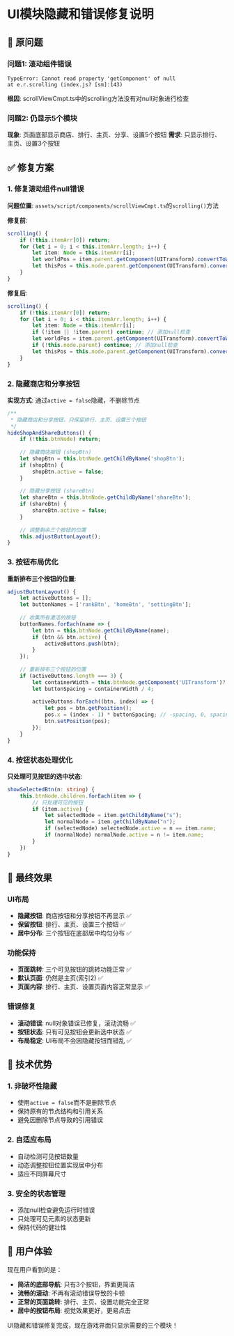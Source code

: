 # UI模块隐藏和错误修复说明

## 🚨 原问题

### 问题1: 滚动组件错误
```
TypeError: Cannot read property 'getComponent' of null
at e.r.scrolling (index.js? [sm]:143)
```
**根因**: scrollViewCmpt.ts中的scrolling方法没有对null对象进行检查

### 问题2: 仍显示5个模块
**现象**: 页面底部显示商店、排行、主页、分享、设置5个按钮
**需求**: 只显示排行、主页、设置3个按钮

## ✅ 修复方案

### 1. **修复滚动组件null错误**

**问题位置**: `assets/script/components/scrollViewCmpt.ts`的`scrolling()`方法

**修复前**:
```typescript
scrolling() {
    if (!this.itemArr[0]) return;
    for (let i = 0; i < this.itemArr.length; i++) {
        let item: Node = this.itemArr[i];
        let worldPos = item.parent.getComponent(UITransform).convertToWorldSpaceAR(pos);
        let thisPos = this.node.parent.getComponent(UITransform).convertToWorldSpaceAR(this.node.getPosition());
    }
}
```

**修复后**:
```typescript
scrolling() {
    if (!this.itemArr[0]) return;
    for (let i = 0; i < this.itemArr.length; i++) {
        let item: Node = this.itemArr[i];
        if (!item || !item.parent) continue; // 添加null检查
        let worldPos = item.parent.getComponent(UITransform).convertToWorldSpaceAR(pos);
        if (!this.node.parent) continue; // 添加null检查  
        let thisPos = this.node.parent.getComponent(UITransform).convertToWorldSpaceAR(this.node.getPosition());
    }
}
```

### 2. **隐藏商店和分享按钮**

**实现方式**: 通过`active = false`隐藏，不删除节点

```typescript
/**
 * 隐藏商店和分享按钮，只保留排行、主页、设置三个按钮
 */
hideShopAndShareButtons() {
    if (!this.btnNode) return;
    
    // 隐藏商店按钮 (shopBtn)
    let shopBtn = this.btnNode.getChildByName('shopBtn');
    if (shopBtn) {
        shopBtn.active = false;
    }
    
    // 隐藏分享按钮 (shareBtn)
    let shareBtn = this.btnNode.getChildByName('shareBtn');
    if (shareBtn) {
        shareBtn.active = false;
    }
    
    // 调整剩余三个按钮的位置
    this.adjustButtonLayout();
}
```

### 3. **按钮布局优化**

**重新排布三个按钮的位置**:
```typescript
adjustButtonLayout() {
    let activeButtons = [];
    let buttonNames = ['rankBtn', 'homeBtn', 'settingBtn'];
    
    // 收集所有激活的按钮
    buttonNames.forEach(name => {
        let btn = this.btnNode.getChildByName(name);
        if (btn && btn.active) {
            activeButtons.push(btn);
        }
    });
    
    // 重新排布三个按钮的位置
    if (activeButtons.length === 3) {
        let containerWidth = this.btnNode.getComponent('UITransform')?.width || 600;
        let buttonSpacing = containerWidth / 4;
        
        activeButtons.forEach((btn, index) => {
            let pos = btn.getPosition();
            pos.x = (index - 1) * buttonSpacing; // -spacing, 0, spacing
            btn.setPosition(pos);
        });
    }
}
```

### 4. **按钮状态处理优化**

**只处理可见按钮的选中状态**:
```typescript
showSelectedBtn(n: string) {
    this.btnNode.children.forEach(item => {
        // 只处理可见的按钮
        if (item.active) {
            let selectedNode = item.getChildByName("s");
            let normalNode = item.getChildByName("n");
            if (selectedNode) selectedNode.active = n == item.name;
            if (normalNode) normalNode.active = n != item.name;
        }
    })
}
```

## 🎯 最终效果

### UI布局
- **隐藏按钮**: 商店按钮和分享按钮不再显示 ✅
- **保留按钮**: 排行、主页、设置三个按钮 ✅  
- **居中分布**: 三个按钮在底部居中均匀分布 ✅

### 功能保持
- **页面跳转**: 三个可见按钮的跳转功能正常 ✅
- **默认页面**: 仍然是主页(索引2) ✅
- **页面内容**: 排行、主页、设置页面内容正常显示 ✅

### 错误修复
- **滚动错误**: null对象错误已修复，滚动流畅 ✅
- **按钮状态**: 只有可见按钮会更新选中状态 ✅
- **布局稳定**: UI布局不会因隐藏按钮而错乱 ✅

## 🔧 技术优势

### 1. **非破坏性隐藏**
- 使用`active = false`而不是删除节点
- 保持原有的节点结构和引用关系
- 避免因删除节点导致的引用错误

### 2. **自适应布局**
- 自动检测可见按钮数量
- 动态调整按钮位置实现居中分布
- 适应不同屏幕尺寸

### 3. **安全的状态管理**
- 添加null检查避免运行时错误
- 只处理可见元素的状态更新
- 保持代码的健壮性

## 📱 用户体验

现在用户看到的是：
- **简洁的底部导航**: 只有3个按钮，界面更简洁
- **流畅的滚动**: 不再有滚动错误导致的卡顿
- **正常的页面跳转**: 排行、主页、设置功能完全正常
- **居中的按钮布局**: 视觉效果更好，更易点击

UI隐藏和错误修复完成，现在游戏界面只显示需要的三个模块！